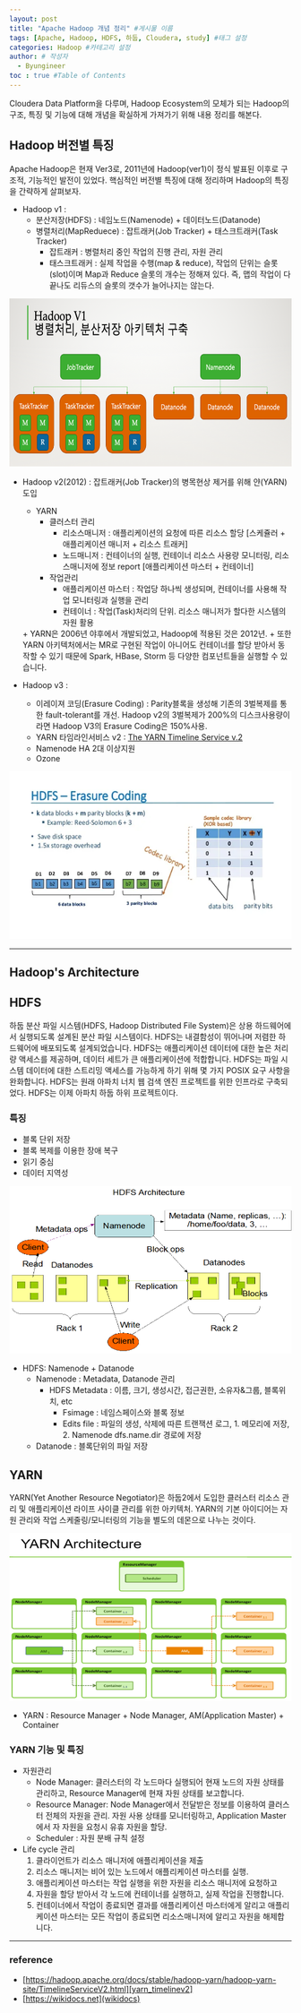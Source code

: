 ```yaml
---
layout: post
title: "Apache Hadoop 개념 정리" #게시물 이름
tags: [Apache, Hadoop, HDFS, 하둡, Cloudera, study] #태그 설정
categories: Hadoop #카테고리 설정
author: # 작성자
  - Byungineer
toc : true #Table of Contents
---
```


Cloudera Data Platform을 다루며, Hadoop Ecosystem의 모체가 되는 Hadoop의 구조, 특징 및 기능에 대해 개념을 확실하게 가져가기 위해 내용 정리를 해본다.

## Hadoop 버전별 특징
Apache Hadoop은 현재 Ver3로, 2011년에 Hadoop(ver1)이 정식 발표된 이후로 구조적, 기능적인 발전이 있었다. 핵심적인 버전별 특징에 대해 정리하며 Hadoop의 특징을 간략하게 살펴보자.

- Hadoop v1 : 
  - 분산저장(HDFS) : 네임노드(Namenode) + 데이터노드(Datanode)
  - 병렬처리(MapReduece) : 잡트래커(Job Tracker) + 태스크트래커(Task Tracker)
    - 잡트래커 : 병렬처리 중인 작업의 진행 관리, 자원 관리
    - 태스크트래커 : 실제 작업을 수행(map & reduce), 작업의 단위는 슬롯(slot)이며 Map과 Reduce 슬롯의 개수는 정해져 있다. 즉, 맵의 작업이 다 끝나도 리듀스의 슬롯의 갯수가 늘어나지는 않는다.

<img src="/image/hadoopv1.png" alt="hadoopv1" style="height: 300px; width:700px;"/>

- Hadoop v2(2012) : 잡트래커(Job Tracker)의 병목현상 제거를 위해 얀(YARN) 도입 
  - YARN
    - 클러스터 관리
      - 리소스매니저 : 애플리케이션의 요청에 따른 리소스 할당 [스케쥴러 + 애플리케이션 매니저 + 리소스 트래커]
      - 노드매니저 : 컨테이너의 실행, 컨테이너 리소스 사용량 모니터링, 리소스매니저에 정보 report [애플리케이션 마스터 + 컨테이너]
    - 작업관리
      - 애플리케이션 마스터 : 작업당 하나씩 생성되며, 컨테이너를 사용해 작업 모니터링과 실행을 관리
      - 컨테이너 : 작업(Task)처리의 단위. 리소스 매니저가 할다한 시스템의 자원 활용
  <aside>
  + YARN은 2006년 야후에서 개발되었고, Hadoop에 적용된 것은 2012년.
  + 또한 YARN 아키텍처에서는 MR로 구현된 작업이 아니어도 컨테이너를 할당 받아서 동작할 수 있기 때문에 Spark, HBase, Storm 등 다양한 컴포넌트들을 실행할 수 있습니다.
  </aside>

- Hadoop v3 : 
  - 이레이져 코딩(Erasure Coding) : Parity블록을 생성해 기존의 3벌복제를 통한 fault-tolerant를 개선. Hadoop v2의 3벌복제가 200%의 디스크사용량이라면 Hadoop V3의 Erasure Coding은 150%사용.
  - YARN 타임라인서비스 v2 : [The YARN Timeline Service v.2](yarn_timelinev2)
  - Namenode HA 2대 이상지원
  - Ozone

<img src="/image/erasure.png" alt="erasure_coding" style="height: 300px; width:700px;"/>

---

## Hadoop's Architecture

## HDFS
하둡 분산 파일 시스템(HDFS, Hadoop Distributed File System)은 상용 하드웨어에서 실행되도록 설계된 분산 파일 시스템이다. HDFS는 내결함성이 뛰어나며 저렴한 하드웨어에 배포되도록 설계되었습니다. HDFS는 애플리케이션 데이터에 대한 높은 처리량 액세스를 제공하며, 데이터 세트가 큰 애플리케이션에 적합합니다. HDFS는 파일 시스템 데이터에 대한 스트리밍 액세스를 가능하게 하기 위해 몇 가지 POSIX 요구 사항을 완화합니다. HDFS는 원래 아파치 너치 웹 검색 엔진 프로젝트를 위한 인프라로 구축되었다. HDFS는 이제 아파치 하둡 하위 프로젝트이다.

### 특징
- 블록 단위 저장
- 블록 복제를 이용한 장애 복구
- 읽기 중심
- 데이터 지역성


<img src="/image/hdfsarchitecture.png" alt="hdfsarchitecture.png" style="height: 300px; width:700px;"/>

- HDFS: Namenode + Datanode
  - Namenode : Metadata, Datanode 관리
    - HDFS Metadata : 이름, 크기, 생성시간, 접근권한, 소유자&그룹, 블록위치, etc
      - Fsimage : 네임스페이스와 블록 정보
      - Edits file : 파일의 생성, 삭제에 따른 트랜잭션 로그, 1. 메모리에 저장, 2. Namenode dfs.name.dir 경로에 저장
  - Datanode : 블록단위의 파일 저장

## YARN
YARN(Yet Another Resource Negotiator)은 하둡2에서 도입한 클러스터 리소스 관리 및 애플리케이션 라이프 사이클 관리를 위한 아키텍처. YARN의 기본 아이디어는 자원 관리와 작업 스케줄링/모니터링의 기능을 별도의 데몬으로 나누는 것이다.

<img src="/image/yarnarchitecture.png" alt="hdfsarchitecture.png" style="height: 300px; width:700px;"/>

- YARN : Resource Manager + Node Manager, AM(Application Master) + Container

### YARN 기능 및 특징
- 자원관리
  - Node Manager:  클러스터의 각 노드마다 실행되어 현재 노드의 자원 상태를 관리하고, Resource Manager에 현재 자원 상태를 보고합니다.
  - Resource Manager: Node Manager에서 전달받은 정보를 이용하여 클러스터 전체의 자원을 관리. 자원 사용 상태를 모니터링하고, Application Master에서 자 자원을 요청시 유휴 자원을 할당.
  - Scheduler : 자원 분배 규칙 설정
- Life cycle 관리
  1. 클라이언트가 리소스 매니저에 애플리케이션을 제출
  2. 리소스 매니저는 비어 있는 노드에서 애플리케이션 마스터를 실행. 
  3. 애플리케이션 마스터는 작업 실행을 위한 자원을 리소스 매니저에 요청하고
  4. 자원을 할당 받아서 각 노드에 컨테이너를 실행하고, 실제 작업을 진행합니다. 
  5. 컨테이너에서 작업이 종료되면 결과를 애플리케이션 마스터에게 알리고 애플리케이션 마스터는 모든 작업이 종료되면 리소스매니저에 알리고 자원을 해제합니다.

---
### reference
- [https://hadoop.apache.org/docs/stable/hadoop-yarn/hadoop-yarn-site/TimelineServiceV2.html][yarn_timelinev2]
- [https://wikidocs.net](wikidocs)

[yarn_timelinev2]: https://hadoop.apache.org/docs/stable/hadoop-yarn/hadoop-yarn-site/TimelineServiceV2.html
[wikidocs]: https://wikidocs.net/22766